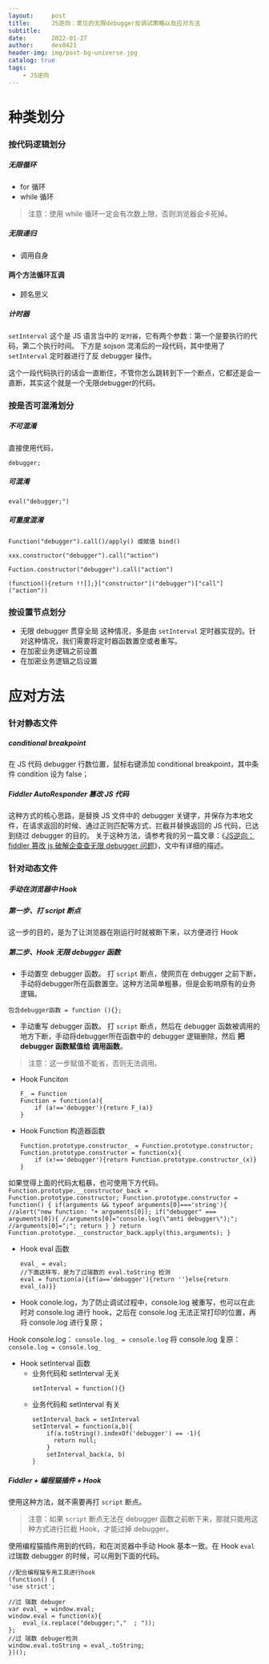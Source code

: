 ```yaml
---
layout:     post
title:      JS逆向：常见的无限debugger反调试策略以及应对方法
subtitle:   
date:       2022-01-27
author:     dex0423
header-img: img/post-bg-universe.jpg
catalog: true
tags:
    - JS逆向
---
```



# 种类划分

### 按代码逻辑划分

##### 无限循环

- for 循环
- while 循环

> 注意：使用 while 循环一定会有次数上限，否则浏览器会卡死掉。

##### 无限递归

- 调用自身

#### 两个方法循环互调

- 顾名思义

##### 计时器

`setInterval` 这个是 JS 语言当中的 `定时器`，它有两个参数：第一个是要执行的代码，第二个执行时间。
下方是 sojson 混淆后的一段代码，其中使用了 `setInterval` 定时器进行了反 debugger 操作。

这个一段代码执行的话会一直断住，不管你怎么跳转到下一个断点，它都还是会一直断，其实这个就是一个无限debugger的代码。

### 按是否可混淆划分

##### 不可混淆

直接使用代码，

```
debugger;
```

##### 可混淆

```
eval("debugger;")
```

##### 可重度混淆

```
Function("debugger").call()/apply() 或赋值 bind()
```

```
xxx.constructor("debugger").call("action")
```

```
Fuction.constructor("debugger").call("action")
```

```
(function(){return !![];}["constructor"]("debugger")["call"]("action"))
```

### 按设置节点划分

- 无限 debugger 贯穿全局
  这种情况，多是由 `setInterval` 定时器实现的。针对这种情况，我们需要将定时器函数置空或者重写。
- 在加密业务逻辑之前设置
- 在加密业务逻辑之后设置

# 应对方法

### 针对静态文件

##### conditional breakpoint

在 JS 代码 debugger 行数位置，鼠标右键添加 conditional breakpoint，其中条件 condition 设为 false；

##### Fiddler AutoResponder 篡改 JS 代码
这种方式的核心思路，是替换 JS 文件中的 debugger 关键字，并保存为本地文件，在请求返回的时候、通过正则匹配等方式、拦截并替换返回的 JS 代码，已达到绕过 debugger 的目的。
关于这种方法，请参考我的另一篇文章：《[JS逆向：fiddler 篡改 js 破解企查查无限 debugger 问题](https://www.jianshu.com/p/9f72c4e0fd34)》，文中有详细的描述。

### 针对动态文件

##### 手动在浏览器中 Hook

##### 第一步、打 script 断点

这一步的目的，是为了让浏览器在刚运行时就被断下来，以方便进行 Hook

##### 第二步、Hook 无限 debugger 函数

- 手动置空 debugger 函数。
  打 `script` 断点，使网页在 debugger 之前下断，手动将debugger所在函数置空。这种方法简单粗暴，但是会影响原有的业务逻辑。
```
包含debugger函数 = function (){};
```

- 手动重写 debugger 函数。
  打 `script` 断点，然后在 debugger 函数被调用的地方下断，手动将debugger所在函数中的 debugger 逻辑删除，然后 **把 debugger 函数赋值给 调用函数**。
>注意：这一步赋值不能省，否则无法调用。

- Hook Funciton

    ```
    F_ = Function
    Function = function(a){
        if (a!=='debugger'){return F_(a)}
    }
    ```
- Hook Function 构造器函数
    ```
    Function.prototype.constructor_ = Function.prototype.constructor;
    Function.prototype.constructor = function(x){
        if (x!=='debugger'){return Function.prototype.constructor_(x)}
    }
    ```
如果觉得上面的代码太粗暴，也可使用下方代码。
    ```
    Function.prototype.__constructor_back = Function.prototype.constructor;
    Function.prototype.constructor = function() {
        if(arguments && typeof arguments[0]==='string'){
            //alert("new function: "+ arguments[0]);
            if("debugger" === arguments[0]){
                //arguments[0]="console.log(\"anti debugger\");";
                //arguments[0]=";";
                return
            }
        }
       return Function.prototype.__constructor_back.apply(this,arguments);
    }
    ```
- Hook eval 函数
    ```
    eval_ = eval;
    //下面这样写，是为了过瑞数的 eval.toString 检测
    eval = function(a){if(a=='debugger'){return ''}else{return eval_(a)}}    
    ```
- Hook conole.log，为了防止调试过程中，console.log 被重写，也可以在此时对 console.log 进行 hook，之后在 console.log 无法正常打印的位置，再将 console.log 进行复原；

Hook console.log：
    ```
    console.log_ = console.log
    ```
将 console.log 复原：
    ```
    console.log = console.log_
    ```
- Hook setInterval 函数
  - 业务代码和 setInterval 无关
    ```
    setInterval = function(){}
    ```
  - 业务代码和 setInterval 有关
    ```
    setInterval_back = setInterval
    setInterval = function(a,b){
        if(a.toString().indexOf('debugger') == -1){
          return null;
        }
        setInterval_back(a, b)
    }
    ```

##### Fiddler + 编程猫插件 + Hook

使用这种方法，就不需要再打 `script` 断点。
>注意：如果 `script` 断点无法在 debugger 函数之前断下来，那就只能用这种方式进行拦截 Hook，才能过掉 debugger。

使用编程猫插件用到的代码，和在浏览器中手动 Hook 基本一致。在 Hook `eval` 过瑞数 debugger 的时候，可以用到下面的代码。

```
//配合编程猫专用工具进行hook
(function() { 
'use strict';

//过 瑞数 debuger 
var eval_ = window.eval;
window.eval = function(x){
    eval_(x.replace("debugger;","  ; "));
};
//过 瑞数 debuger检测
window.eval.toString = eval_.toString;
})();
```
